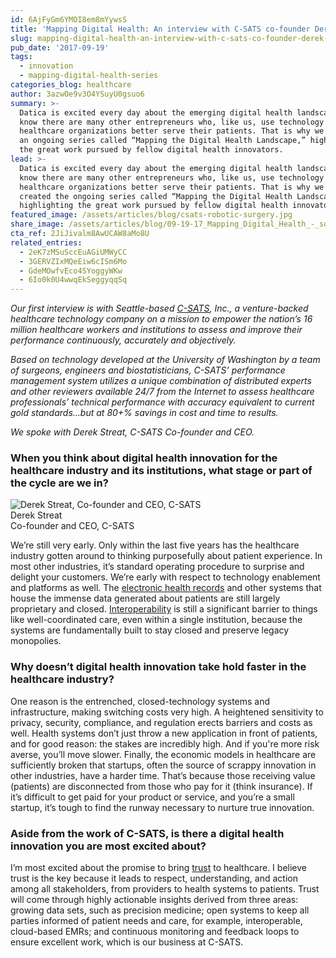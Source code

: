 ```yaml
---
id: 6AjFyGm6YMOI8em8mYywsS
title: 'Mapping Digital Health: An interview with C-SATS co-founder Derek Streat'
slug: mapping-digital-health-an-interview-with-c-sats-co-founder-derek-streat
pub_date: '2017-09-19'
tags:
  - innovation
  - mapping-digital-health-series
categories_blog: healthcare
author: 3azwOe9v3O4YSuyU0gsuo6
summary: >-
  Datica is excited every day about the emerging digital health landscape. We
  know there are many other entrepreneurs who, like us, use technology to help
  healthcare organizations better serve their patients. That is why we created
  an ongoing series called “Mapping the Digital Health Landscape,” highlighting
  the great work pursued by fellow digital health innovators.
lead: >-
  Datica is excited every day about the emerging digital health landscape. We
  know there are many other entrepreneurs who, like us, use technology to help
  healthcare organizations better serve their patients. That is why we have
  created the ongoing series called “Mapping the Digital Health Landscape,”
  highlighting the great work pursued by fellow digital health innovators.
featured_image: /assets/articles/blog/csats-robotic-surgery.jpg
share_image: /assets/articles/blog/09-19-17_Mapping_Digital_Health_-_social_share.png
cta_ref: 2JiJivalm8AwUCAW8aMo8U
related_entries:
  - 2eK7zMSuSccEuAGiUMWyCC
  - 3GERVZIxMQeEiw6cISm6Mo
  - GdeMOwfvEco4SYoggyWKw
  - 6Io0k0U4wwqEkSeggyqqSq
---
```

_Our first interview is with Seattle-based [C-SATS](https://www.csats.com), Inc., a venture-backed healthcare technology company on a mission to empower the nation’s 16 million healthcare workers and institutions to assess and improve their performance continuously, accurately and objectively._

_Based on technology developed at the University of Washington by a team of surgeons, engineers and biostatisticians, C-SATS’ performance management system utilizes a unique combination of distributed experts and other reviewers available 24/7 from the Internet to assess healthcare professionals’ technical performance with accuracy equivalent to current gold standards…but at 80+% savings in cost and time to results._


_We spoke with Derek Streat, C-SATS Co-founder and CEO._

### When you think about digital health innovation for the healthcare industry and its institutions, what stage or part of the cycle are we in? 

<div class="person-card--vertical float-right-on-medium">
    <img class="avatar circle" src="/assets/articles/blog/ZT4A0459-LinkedIn_72_dpi.jpg?f=face&fit=thumb&w=250&q=45" alt="Derek Streat, Co-founder and CEO, C-SATS">
    <div class="person-card--caption">
        <div class="person-name">Derek Streat</div>
        <div class="person-title">Co-founder and CEO, C-SATS</div>
    </div>
</div>

We’re still very early. Only within the last five years has the healthcare industry gotten around to thinking purposefully about patient experience. In most other industries, it’s standard operating procedure to surprise and delight your customers. We’re early with respect to technology enablement and platforms as well. The [electronic health records](https://datica.com/discover/ehr-integrations/) and other systems that house the immense data generated about patients are still largely proprietary and closed. [Interoperability](https://datica.com/dhsf/#integration-understand-technology-landscape) is still a significant barrier to things like well-coordinated care, even within a single institution, because the systems are fundamentally built to stay closed and preserve legacy monopolies.  

### Why doesn’t digital health innovation take hold faster in the healthcare industry?

One reason is the entrenched, closed-technology systems and infrastructure, making switching costs very high. A heightened sensitivity to privacy, security, compliance, and regulation erects barriers and costs as well. Health systems don’t just throw a new application in front of patients, and for good reason: the stakes are incredibly high. And if you're more risk averse, you’ll move slower. Finally, the economic models in healthcare are sufficiently broken that startups, often the source of scrappy innovation in other industries, have a harder time. That’s because those receiving value (patients) are disconnected from those who pay for it (think insurance). If it’s difficult to get paid for your product or service, and you’re a small startup, it’s tough to find the runway necessary to nurture true innovation.

### Aside from the work of C-SATS, is there a digital health innovation you are most excited about?

I’m most excited about the promise to bring [trust](http://www.csats.com/data-security/) to healthcare. I believe trust is the key because it leads to respect, understanding, and action among all stakeholders, from providers to health systems to patients. Trust will come through highly actionable insights derived from three areas: growing data sets, such as precision medicine; open systems to keep all parties informed of patient needs and care, for example, interoperable, cloud-based EMRs; and continuous monitoring and feedback loops to ensure excellent work, which is our business at C-SATS.
  